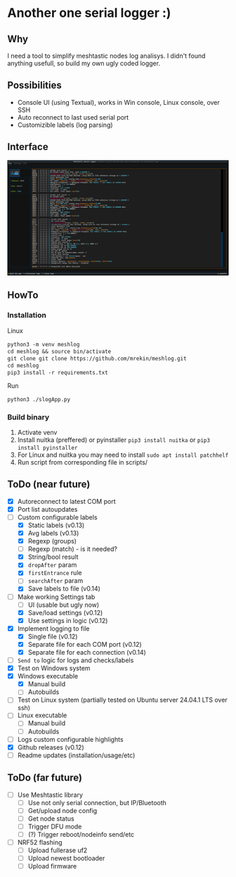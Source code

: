 # Another one serial logger :)

## Why
I need a tool to simplify meshtastic nodes log analisys. I didn't found anything usefull, so build my own ugly coded logger.

## Possibilities
* Console UI (using Textual), works in Win console, Linux console, over SSH
* Auto reconnect to last used serial port
* Customizible labels (log parsing)

## Interface

![v0.11 screen](images/screen.png)

## HowTo

### Installation 
Linux
```
python3 -m venv meshlog
cd meshlog && source bin/activate
git clone git clone https://github.com/mrekin/meshlog.git
cd meshlog
pip3 install -r requirements.txt
```

Run
```
python3 ./slogApp.py
```

### Build binary
1. Activate venv
2. Install nuitka (preffered) or pyinstaller
   `pip3 install nuitka` or 
   `pip3 install pyinstaller`
3. For Linux and nuitka you may need to install
   `sudo apt install patchhelf`
4. Run script from corresponding file in scripts/


## ToDo (near future)
- [x] Autoreconnect to latest COM port
- [x] Port list autoupdates
- [ ] Custom configurable labels
  - [x] Static labels (v0.13)
  - [x] Avg labels (v0.13)
  - [x] Regexp (groups)
  - [ ] Regexp (match) - is it needed?
  - [x] String/bool result
  - [x] `dropAfter` param
  - [x] `firstEntrance` rule
  - [ ] `searchAfter` param
  - [x] Save labels to file (v0.14)
- [ ] Make working Settings tab
  - [ ] UI (usable but ugly now)
  - [x] Save/load settings (v0.12)
  - [x] Use settings in logic (v0.12)
- [x] Implement logging to file
  - [x] Single file (v0.12)
  - [x] Separate file for each COM port (v0.12)
  - [x] Separate file for each connection (v0.14)
- [ ] `Send to` logic for logs and checks/labels
- [x] Test on Windows system
- [x] Windows executable
  - [x] Manual build
  - [ ] Autobuilds
- [ ] Test on Linux system (partially tested on Ubuntu server 24.04.1 LTS over ssh)
- [ ] Linux executable
  - [ ] Manual build
  - [ ] Autobuilds
- [ ] Logs custom configurable highlights
- [x] Github releases (v0.12)
- [ ] Readme updates (installation/usage/etc)
## ToDo (far future)
- [ ] Use Meshtastic library
  - [ ] Use not only serial connection, but IP/Bluetooth
  - [ ] Get/upload node config
  - [ ] Get node status
  - [ ] Trigger DFU mode
  - [ ] (?) Trigger reboot/nodeinfo send/etc
- [ ] NRF52 flashing
  - [ ] Upload fullerase uf2
  - [ ] Upload newest bootloader
  - [ ] Upload firmware
